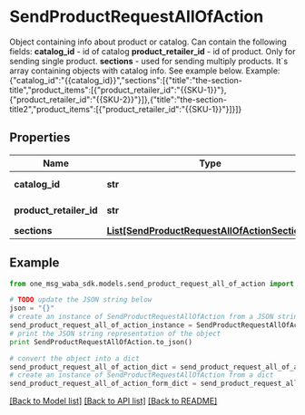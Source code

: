 # SendProductRequestAllOfAction

Object containing info about product or catalog. Can contain the following fields:  **catalog_id** - id of catalog  **product_retailer_id** - id of product. Only for sending single product.  **sections** - used for sending multiply products. It`s array containing objects with catalog info. See example below.  Example: {\"catalog_id\":\"{{catalog_id}}\",\"sections\":[{\"title\":\"the-section-title\",\"product_items\":[{\"product_retailer_id\":\"{{SKU-1}}\"},{\"product_retailer_id\":\"{{SKU-2}}\"}]},{\"title\":\"the-section-title2\",\"product_items\":[{\"product_retailer_id\":\"{{SKU-1}}\"}]}]}

## Properties
Name | Type | Description | Notes
------------ | ------------- | ------------- | -------------
**catalog_id** | **str** | id of the catalog | [optional] 
**product_retailer_id** | **str** | id of the product | [optional] 
**sections** | [**List[SendProductRequestAllOfActionSections]**](SendProductRequestAllOfActionSections.md) |  | [optional] 

## Example

```python
from one_msg_waba_sdk.models.send_product_request_all_of_action import SendProductRequestAllOfAction

# TODO update the JSON string below
json = "{}"
# create an instance of SendProductRequestAllOfAction from a JSON string
send_product_request_all_of_action_instance = SendProductRequestAllOfAction.from_json(json)
# print the JSON string representation of the object
print SendProductRequestAllOfAction.to_json()

# convert the object into a dict
send_product_request_all_of_action_dict = send_product_request_all_of_action_instance.to_dict()
# create an instance of SendProductRequestAllOfAction from a dict
send_product_request_all_of_action_form_dict = send_product_request_all_of_action.from_dict(send_product_request_all_of_action_dict)
```
[[Back to Model list]](../README.md#documentation-for-models) [[Back to API list]](../README.md#documentation-for-api-endpoints) [[Back to README]](../README.md)


